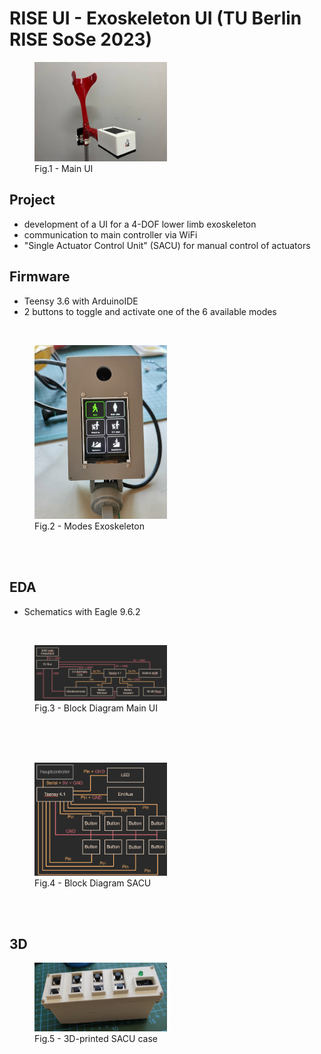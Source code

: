 # RISE UI - Exoskeleton UI (TU Berlin RISE SoSe 2023)

<figure>
  <img src="Images/Main_UI_2.jpg" width=50%>
  <figcaption>Fig.1 - Main UI </figcaption>
</figure> 

## Project
* development of a UI for a 4-DOF lower limb exoskeleton
* communication to main controller via WiFi
* "Single Actuator Control Unit" (SACU) for manual control of actuators



## Firmware 
* Teensy 3.6 with ArduinoIDE
* 2 buttons to toggle and activate one of the 6 available modes

<br>

<figure>
  <img src="Images/Main_UI.jpg" width=50%>
  <figcaption>Fig.2 - Modes Exoskeleton </figcaption>
</figure> 

<br>
<br>


## EDA
* Schematics with Eagle 9.6.2
<br>

<figure>
  <img src="Images/Blockschaltbild_Main_UI_final.png" width=50%>
  <figcaption>Fig.3 - Block Diagram Main UI </figcaption>
</figure> 

<br>
<br>
<br>

<figure>
  <img src="Images/Blockschaltbild_SACU_final.png" width=50%>
  <figcaption>Fig.4 - Block Diagram SACU </figcaption>
</figure> 

<br>
<br>

## 3D 
<figure>
  <img src="Images/SACU.jpg" width=50%>
  <figcaption>Fig.5 - 3D-printed SACU case </figcaption>
</figure> 


